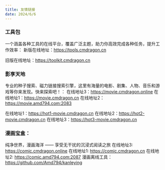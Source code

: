 ```yaml
---
title: 友情链接
date: 2024/6/6
---
```



### 工具包
一个涵盖各种工具的在线平台，覆盖广泛主题，助力你高效完成各种任务，提升工作效率：
新版在线地址：https://tools.cmdragon.cn

旧版在线地址：https://toolkit.cmdragon.cn

### 影享天地
专业的种子搜索、磁力链接搜索引擎，这里有海量的电影、剧集、人物、音乐和游戏等你来发现。快来探索吧！：
在线地址3：https://movie.cmdragon.online
在线地址1：https://movie.cmdragon.cn
在线地址2：https://movie.amd794.com:2083

在线地址1：https://hot1-movie.cmdragon.cn
在线地址2：https://hot2-movie.cmdragon.cn
在线地址3：https://hot3-movie.cmdragon.cn

### 漫画宝盒：
纯净世界，漫画海洋 —— 享受无干扰的沉浸式阅读之旅
在线地址3: https://comic.cmdragon.online
在线地址1: https://comic.cmdragon.cn
在线地址2: https://comic.amd794.com:2087
漫画离线工具：https://github.com/Amd794/kanleying

